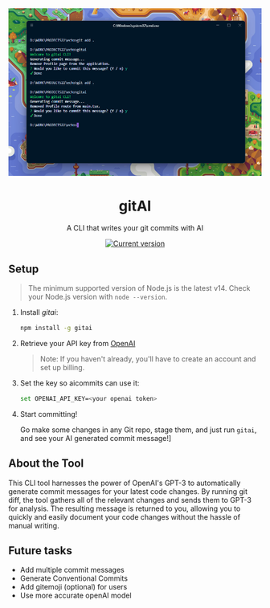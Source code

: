 <div align="center">
  <div>
    <img src=".github/gitai.png" alt="gitai"/>
    <h1 align="center">gitAI</h1>
  </div>
	<p>A CLI that writes your git commits with AI</p>
	<a href="https://www.npmjs.com/package/gitai"><img src="https://img.shields.io/npm/v/gitai" alt="Current version"></a>
</div>

## Setup

> The minimum supported version of Node.js is the latest v14. Check your Node.js version with `node --version`.

1. Install _gitai_:

   ```sh
   npm install -g gitai
   ```

2. Retrieve your API key from [OpenAI](https://platform.openai.com/account/api-keys)

   > Note: If you haven't already, you'll have to create an account and set up billing.

3. Set the key so aicommits can use it:

   ```sh
   set OPENAI_API_KEY=<your openai token>
   ```

4. Start committing!

   Go make some changes in any Git repo, stage them, and just run `gitai`, and see your AI generated commit message!]

## About the Tool

This CLI tool harnesses the power of OpenAI's GPT-3 to automatically generate commit messages for your latest code changes. By running git diff, the tool gathers all of the relevant changes and sends them to GPT-3 for analysis. The resulting message is returned to you, allowing you to quickly and easily document your code changes without the hassle of manual writing.

## Future tasks

- Add multiple commit messages
- Generate Conventional Commits
- Add gitemoji (optional) for users
- Use more accurate openAI model
